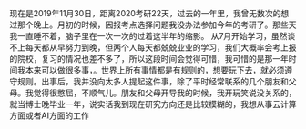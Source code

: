现在是2019年11月30日，距离2020考研22天，过去的一年里，我曾无数次的想过那个晚上。月初的时候，因报考点选择问题我没办法参加今年的考研了。那些天我一直睡不着，脑子里在一次一次的过着这半年的缩影。
从7月开始学习，虽然谈不上每天都从早努力到晚，但两个人每天都兢兢业业的学习，我们大概率会考上报的院校，复习的情况也差不多了，所以这段时间会觉得可惜，我可惜的是那一年时间我本来可以做很多事，。世界上所有事情都是有规则的，想要玩下去，就必须遵守规则。出事后，我并没向太多人提起这件事，除了平时经常联系的几个朋友和父母。我觉得很憋屈，不顺气儿。朋友和父母开导我的时候，我开玩笑说没关系的，就当博士晚毕业一年，说实话我到现在研究方向还是比较模糊的，我想从事云计算方面或者AI方面的工作
